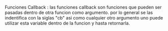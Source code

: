 Funciones Callback : las funciones callback son funciones que pueden ser pasadas dentro de otra funcion como argumento.
                      por lo general se las indentifica con la siglas "cb"  asi como cualquier otro argumento uno puede utilizar esta variable dentro de la funcion y hasta retornarla.
